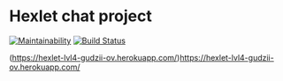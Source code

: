 # Hexlet chat project

[![Maintainability](https://api.codeclimate.com/v1/badges/439953c8fc20d856b653/maintainability)](https://codeclimate.com/github/gudzii-ov/project-lvl4-s379/maintainability)
[![Build Status](https://travis-ci.org/gudzii-ov/project-lvl4-s379.svg?branch=master)](https://travis-ci.org/gudzii-ov/project-lvl4-s379)

(https://hexlet-lvl4-gudzii-ov.herokuapp.com/)https://hexlet-lvl4-gudzii-ov.herokuapp.com/